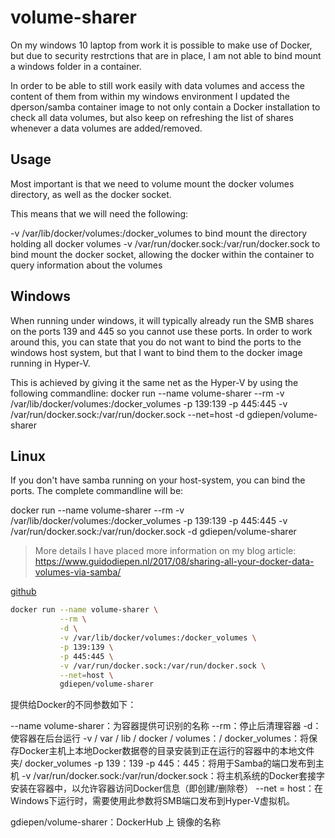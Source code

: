 # volume-sharer

On my windows 10 laptop from work it is possible to make use of Docker, but due to security restrctions that are in place, I am not able to bind mount a windows folder in a container.

In order to be able to still work easily with data volumes and access the content of them from within my windows environment I updated the dperson/samba container image to not only contain a Docker installation to check all data volumes, but also keep on refreshing the list of shares whenever a data volumes are added/removed.

## Usage

Most important is that we need to volume mount the docker volumes directory, as well as the docker socket.

This means that we will need the following:

-v /var/lib/docker/volumes:/docker_volumes to bind mount the directory holding all docker volumes
-v /var/run/docker.sock:/var/run/docker.sock to bind mount the docker socket, allowing the docker within the container to query information about the volumes

## Windows

When running under windows, it will typically already run the SMB shares on the ports 139 and 445 so you cannot use these ports. In order to work around this, you can state that you do not want to bind the ports to the windows host system, but that I want to bind them to the docker image running in Hyper-V.

This is achieved by giving it the same net as the Hyper-V by using the following commandline: docker run --name volume-sharer --rm -v /var/lib/docker/volumes:/docker_volumes -p 139:139 -p 445:445 -v /var/run/docker.sock:/var/run/docker.sock --net=host -d gdiepen/volume-sharer

## Linux

If you don't have samba running on your host-system, you can bind the ports. The complete commandline will be:

docker run --name volume-sharer --rm -v /var/lib/docker/volumes:/docker_volumes -p 139:139 -p 445:445 -v /var/run/docker.sock:/var/run/docker.sock -d gdiepen/volume-sharer

> More details I have placed more information on my blog article: https://www.guidodiepen.nl/2017/08/sharing-all-your-docker-data-volumes-via-samba/

[github](https://github.com/gdiepen/volume-sharer/blob/master/README.md)

``` bash
docker run --name volume-sharer \
           --rm \
           -d \
           -v /var/lib/docker/volumes:/docker_volumes \
           -p 139:139 \
           -p 445:445 \
           -v /var/run/docker.sock:/var/run/docker.sock \
           --net=host \
           gdiepen/volume-sharer
```

提供给Docker的不同参数如下：

--name volume-sharer：为容器提供可识别的名称
--rm：停止后清理容器
-d：使容器在后台运行
-v / var / lib / docker / volumes：/ docker_volumes：将保存Docker主机上本地Docker数据卷的目录安装到正在运行的容器中的本地文件夹/ docker_volumes
-p 139：139 -p 445：445：将用于Samba的端口发布到主机
-v /var/run/docker.sock:/var/run/docker.sock：将主机系统的Docker套接字安装在容器中，以允许容器访问Docker信息（即创建/删除卷）
--net = host：在Windows下运行时，需要使用此参数将SMB端口发布到Hyper-V虚拟机。

gdiepen/volume-sharer：DockerHub 上 镜像的名称

